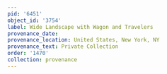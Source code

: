 ```yaml
---
pid: '6451'
object_id: '3754'
label: Wide Landscape with Wagon and Travelers
provenance_date:
provenance_location: United States, New York, NY
provenance_text: Private Collection
order: '1470'
collection: provenance
---
```

